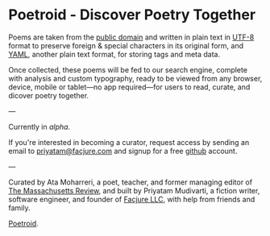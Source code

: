 # Poetroid - Discover Poetry Together

Poems are taken from the [public domain](http://www.gutenberg.org) and written in plain text in [UTF-8](http://en.wikipedia.org/wiki/UTF-8) format to preserve foreign & special characters in its original form, and [YAML](http://en.wikipedia.org/wiki/YAML), another plain text format, for storing tags and meta data.

Once collected, these poems will be fed to our search engine, complete with analysis and custom typography, ready to be viewed from any browser, device, mobile or tablet—no app required—for users to read, curate, and dicover poetry together.

— 

Currently in *alpha*.

If you're interested in becoming a curator, request access by sending an email to priyatam@facjure.com and signup for a free [github](https://github.com/) account.

—

Curated by Ata Moharreri, a poet, teacher, and former managing editor of [The Massachusetts Review](http://www.massreview.org/editors), and built by Priyatam Mudivarti, a fiction writer, software engineer, and founder of [Facjure LLC](http://www.facjure.com), with help from friends and family.

[Poetroid](http://poetroid.com/).
